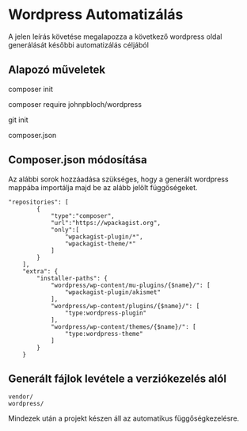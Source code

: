 # Wordpress Automatizálás

A jelen leírás követése megalapozza a következő wordpress oldal generálását későbbi automatizálás céljából

## Alapozó műveletek

composer init 

composer require johnpbloch/wordpress 

git init

composer.json

## Composer.json módosítása

Az alábbi sorok hozzáadása szükséges, hogy a generált wordpress mappába importálja majd be az alább jelölt függőségeket.

```
"repositories": [
        {
            "type":"composer",
            "url":"https://wpackagist.org",
            "only":[
                "wpackagist-plugin/*",
                "wpackagist-theme/*"
            ]
        }
    ],
    "extra": {
        "installer-paths": {
            "wordpress/wp-content/mu-plugins/{$name}/": [
                "wpackagist-plugin/akismet"
            ],
            "wordpress/wp-content/plugins/{$name}/": [
                "type:wordpress-plugin"
            ],
            "wordpress/wp-content/themes/{$name}/": [
                "type:wordpress-theme"
            ]
        }
    }
```

## Generált fájlok levétele a verziókezelés alól

```
vendor/
wordpress/
```

Mindezek után a projekt készen áll az automatikus függőségkezelésre.

